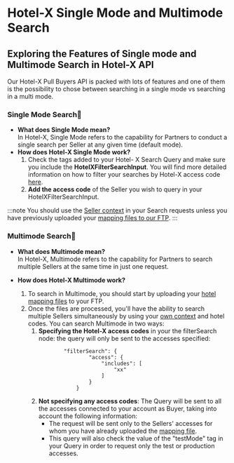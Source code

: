 ﻿---
sidebar_position: 2
---

# Hotel-X Single Mode and Multimode Search
## Exploring the Features of Single mode and Multimode Search in Hotel-X API

Our Hotel-X Pull Buyers API is packed with lots of features and one of them is the possibility to chose between searching in a single mode vs searching in a multi mode.

### Single Mode Search🌟

* **What does Single Mode mean?**  
  In Hotel-X, Single Mode refers to the capability for Partners to conduct a single search per Seller at any given time (default mode).
* **How does Hotel-X Single Mode work?**  
    1. Check the tags added to your Hotel- X Search Query and make sure you include the **HotelXFilterSearchInput**. You will find more detailed information on how to filter your searches by Hotel-X access code [here](/kb/our-products/are-you-a-buyer/our-methods/booking-flow/search/how-tos/how-to-filter-hotel-x-search-requests).
    1. **Add the access code** of the Seller you wish to query in your HotelXFilterSearchInput.
    
:::note
You should use the [Seller context](/kb/our-products/are-you-a-buyer/getting-started-with-hotel-x-buyers-api/hotel-x-credentials) in your Search requests unless you have previously uploaded your [mapping files to our FTP](/docs/apis/for-buyers/hotel-x-pull-buyers-api/plugins/mapping).
:::

### Multimode Search🚀

* **What does Multimode mean?**  
In Hotel-X, Multimode refers to the capability for Partners to search multiple Sellers at the same time in just one request.

* **How does Hotel-X Multimode work?**
    1. To search in Multimode, you should start by uploading your [hotel mapping files](/docs/apis/for-buyers/hotel-x-pull-buyers-api/plugins/mapping) to your FTP.
    1. Once the files are processed, you'll have the ability to search multiple Sellers simultaneously by using your [own context](/kb/our-products/are-you-a-buyer/getting-started-with-hotel-x-buyers-api/hotel-x-credentials) and hotel codes. You can search Multimode in two ways:
        1. **Specifying the Hotel-X access codes** in your the filterSearch node: the query will only be sent to the accesses specified:
            ```
                    "filterSearch": {
                            "access": {
                                "includes": [
                                    "xx"
                                ]
                            }
                        }
            ```
        1. **Not specifying any access codes**: The Query will be sent to all the accesses connected to your account as Buyer, taking into account the following information:
            + The request will be sent only to the Sellers' accesses for whom you have already uploaded the [mapping file](/docs/apis/for-buyers/hotel-x-pull-buyers-api/plugins/mapping).
           + This query will also check the value of the "testMode" tag in your Query in order to request only the test or production accesses.


